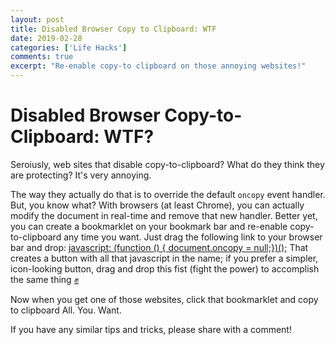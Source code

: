 ```yaml
---
layout: post
title: Disabled Browser Copy to Clipboard: WTF
date: 2019-02-28
categories: ['Life Hacks']
comments: true
excerpt: "Re-enable copy-to clipboard on those annoying websites!"
---
```


# Disabled Browser Copy-to-Clipboard: WTF?
Seroiusly, web sites that disable copy-to-clipboard?  What do they think they are protecting?  It's very annoying.
 
The way they actually do that is to override the default `oncopy` event handler. But, you know what?  With browsers (at least Chrome), 
you can actually modify the document in real-time and remove that new handler.  Better yet, you can create a 
bookmarklet on your bookmark bar and re-enable copy-to-clipboard any time you want.  Just drag the following 
link to your browser bar and drop: 
<a href="javascript: (function () { document.oncopy = null;})();">javascript: (function () { document.oncopy = null;})();</a>
That creates a button with all that javascript in the name; if you prefer a simpler, 
icon-looking button, drag and drop this fist (fight the power) to accomplish the same thing
<a href="javascript: (function () { document.oncopy = null;})();">✊</a>
 
Now when you get one of those websites, click that bookmarklet and copy to clipboard All. You. Want.
 
If you have any similar tips and tricks, please share with a comment!

